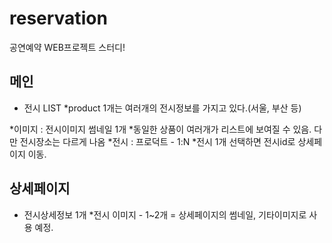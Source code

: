 # reservation
공연예약 WEB프로젝트 스터디!


## 메인
* 전시 LIST
 *product 1개는 여러개의 전시정보를 가지고 있다.(서울, 부산 등)



 *이미지 : 전시이미지 썸네일 1개
 *동일한 상품이 여러개가 리스트에 보여질 수 있음. 다만 전시장소는 다르게 나옴
 *전시 : 프로덕트 - 1:N
 *전시 1개 선택하면 전시id로 상세페이지 이동.

## 상세페이지
 * 전시상세정보 1개
*전시 이미지 - 1~2개 = 상세페이지의 썸네일, 기타이미지로 사용 예정.
